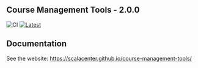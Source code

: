 ## Course Management Tools - 2.0.0

![CI](https://github.com/scalacenter/course-management-tools/workflows/CI/badge.svg)
<a href="https://github.com/scalacenter/course-management-tools/releases/latest">
![Latest](https://img.shields.io/github/v/release/scalacenter/course-management-tools?label=latest%20version)
</a>

## Documentation

See the website: https://scalacenter.github.io/course-management-tools/

